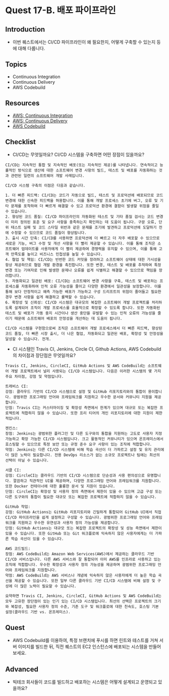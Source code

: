 # Quest 17-B. 배포 파이프라인

## Introduction
* 이번 퀘스트에서는 CI/CD 파이프라인이 왜 필요한지, 어떻게 구축할 수 있는지 등에 대해 다룹니다.

## Topics
* Continuous Integration
* Continuous Delivery
* AWS Codebuild

## Resources
* [AWS: Continuous Integration](https://aws.amazon.com/ko/devops/continuous-integration/)
* [AWS: Continuous Delivery](https://aws.amazon.com/ko/devops/continuous-delivery/)
* [AWS Codebuild](https://aws.amazon.com/ko/codebuild/getting-started/)

## Checklist
* CI/CD는 무엇일까요? CI/CD 시스템을 구축하면 어떤 장점이 있을까요?
```
CI/CD는 지속적인 통합 및 지속적인 배포(또는 지속적인 제공)를 나타냅니다. 연속적이고 능률적인 방식으로 생산에 대한 소프트웨어 변경 사항의 빌드, 테스트 및 배포를 자동화하는 것과 관련된 일련의 소프트웨어 개발 사례입니다.

CI/CD 시스템 구축의 이점은 다음과 같습니다.

1. 더 빠른 피드백: CI/CD는 코드가 자동으로 빌드, 테스트 및 프로덕션에 배포되므로 코드 변경에 대한 신속한 피드백을 허용합니다. 이를 통해 개발 프로세스 초기에 버그, 오류 및 기타 문제를 포착하여 더 빠르게 해결할 수 있고 프로덕션 환경에 결함이 발생할 위험을 줄일 수 있습니다.
2. 향상된 코드 품질: CI/CD 파이프라인의 자동화된 테스트 및 기타 품질 검사는 코드 변경이 미리 정의된 표준 및 요구 사항을 충족하는지 확인하는 데 도움이 됩니다. 구문 오류, 단위 테스트 실패 및 코드 스타일 위반과 같은 문제를 조기에 발견하고 프로덕션에 도달하기 전에 수정할 수 있으므로 코드 품질이 향상됩니다.
3. 출시 시간 단축: CI/CD를 사용하면 프로덕션에 더 빠르고 더 자주 배포할 수 있으므로 새로운 기능, 버그 수정 및 개선 사항을 더 빨리 제공할 수 있습니다. 이를 통해 조직은 소프트웨어 업데이트를 사용자에게 더 빨리 제공하여 경쟁력을 유지할 수 있으며, 이를 통해 고객 만족도를 높이고 비즈니스 민첩성을 높일 수 있습니다.
4. 협업 및 책임: CI/CD는 빈번한 코드 커밋을 장려하고 소프트웨어 상태에 대한 가시성을 항상 제공하므로 협업 개발 환경을 촉진합니다. 또한 변경, 테스트 및 배포를 추적하여 특정 변경 또는 기여자로 인해 발생한 문제나 오류를 쉽게 식별하고 해결할 수 있으므로 책임을 장려합니다.
5. 자동화되고 일관된 배포: CI/CD는 소프트웨어 변경 사항을 구축, 테스트 및 배포하는 프로세스를 자동화하여 인적 오류 가능성을 줄이고 다양한 환경에서 일관성을 보장합니다. 이를 통해 보다 안정적이고 예측 가능한 배포가 가능하고 구성 드리프트의 위험이 줄어들고 필요한 경우 변경 사항을 쉽게 해결하고 롤백할 수 있습니다.
6. 확장성 및 신뢰성: CI/CD 시스템은 대규모의 복잡한 소프트웨어 개발 프로젝트를 처리하도록 설계되어 조직이 개발 프로세스를 효율적으로 확장할 수 있도록 합니다. 또한 자동화된 테스트 및 배포가 가동 중지 시간이나 생산 중단을 유발할 수 있는 인적 오류의 가능성을 줄이기 때문에 소프트웨어 배포의 안정성을 개선하는 데 도움이 됩니다.

CI/CD 시스템을 구현함으로써 조직은 소프트웨어 개발 프로세스에서 더 빠른 피드백, 향상된 코드 품질, 더 빠른 시장 출시, 더 나은 협업, 자동화되고 일관된 배포, 확장성 및 안정성을 달성할 수 있습니다. 전개.
```
* CI 시스템인 Travis CI, Jenkins, Circle CI, Github Actions, AWS Codebuild 의 차이점과 장단점은 무엇일까요?
```
Travis CI, Jenkins, CircleCI, GitHub Actions 및 AWS CodeBuild는 소프트웨어 개발 프로젝트에서 널리 사용되는 CI/CD 시스템입니다. 다음은 이러한 시스템의 몇 가지 주요 차이점, 강점 및 약점입니다.

트래비스 CI:
강점: 클라우드 기반의 CI/CD 시스템으로 설정 및 GitHub 리포지토리와의 통합이 용이합니다. 광범위한 프로그래밍 언어와 프레임워크를 지원하고 우수한 문서와 커뮤니티 지원을 제공합니다.
단점: Travis CI는 커스터마이징 및 확장성 측면에서 한계가 있으며 대규모 또는 복잡한 프로젝트에 적합하지 않을 수 있습니다. 또한 프리 티어의 개인 리포지토리에 대한 지원이 제한적입니다.

젠킨스:
장점: Jenkins는 광범위한 플러그인 및 다른 도구와의 통합을 지원하는 고도로 사용자 지정 가능하고 확장 가능한 CI/CD 시스템입니다. 크고 활동적인 커뮤니티가 있으며 온프레미스에서 호스팅할 수 있으므로 특정 보안 또는 규정 준수 요구 사항이 있는 조직에 적합합니다.
약점: Jenkins는 다른 CI/CD 시스템에 비해 학습 곡선이 더 가파르고 설정 및 유지 관리에 더 많은 노력이 필요합니다. 전용 DevOps 리소스가 없는 소규모 프로젝트나 팀에는 최선의 선택이 아닐 수 있습니다.

서클 CI:
강점: CircleCI는 클라우드 기반의 CI/CD 시스템으로 단순성과 사용 편의성으로 유명합니다. 깔끔하고 직관적인 UI를 제공하며, 다양한 프로그래밍 언어와 프레임워크를 지원합니다. 또한 Docker 컨테이너에 대한 훌륭한 문서 및 지원이 있습니다.
단점: CircleCI는 확장성 및 사용자 정의 측면에서 제한이 있을 수 있으며 고급 구성 또는 다른 도구와의 통합이 필요한 대규모 또는 복잡한 프로젝트에 적합하지 않을 수 있습니다.

GitHub 작업:
강점: GitHub Actions는 GitHub 리포지토리와 긴밀하게 통합되어 GitHub UI에서 직접 CI/CD 파이프라인을 쉽게 설정하고 구성할 수 있습니다. 광범위한 프로그래밍 언어와 프레임워크를 지원하고 우수한 유연성과 사용자 정의 가능성을 제공합니다.
단점: GitHub Actions는 대규모 또는 복잡한 프로젝트의 확장성 및 성능 측면에서 제한이 있을 수 있습니다. 또한 GitHub 또는 Git 워크플로에 익숙하지 않은 사용자에게는 더 가파른 학습 곡선이 있을 수 있습니다.

AWS 코드빌드:
장점: AWS CodeBuild는 Amazon Web Services(AWS)에서 제공하는 클라우드 기반 CI/CD 서비스입니다. 다른 AWS 서비스와 잘 통합되어 이미 AWS를 인프라로 사용하고 있는 조직에 적합합니다. 우수한 확장성과 사용자 정의 가능성을 제공하며 광범위한 프로그래밍 언어와 프레임워크를 지원합니다.
약점: AWS CodeBuild는 AWS 서비스나 개념에 익숙하지 않은 사용자에게 더 높은 학습 곡선을 제공할 수 있습니다. 또한 일부 다른 클라우드 기반 CI/CD 시스템에 비해 설정 및 구성에 더 많은 노력이 필요할 수 있습니다.

요약하면 Travis CI, Jenkins, CircleCI, GitHub Actions 및 AWS CodeBuild는 모두 고유한 장단점이 있는 인기 있는 CI/CD 시스템입니다. 최선의 선택은 프로젝트의 크기와 복잡성, 필요한 사용자 정의 수준, 기존 도구 및 워크플로에 대한 친숙도, 호스팅 기본 설정(클라우드 기반 vs. 온프레미스).
```

## Quest
* AWS Codebuild를 이용하여, 특정 브랜치에 푸시를 하면 린트와 테스트를 거쳐 서버 이미지를 빌드한 뒤, 직전 퀘스트의 EC2 인스턴스에 배포되는 시스템을 만들어 보세요.

## Advanced
* 빅테크 회사들이 코드를 빌드하고 배포하는 시스템은 어떻게 설계되고 운영되고 있을까요?
